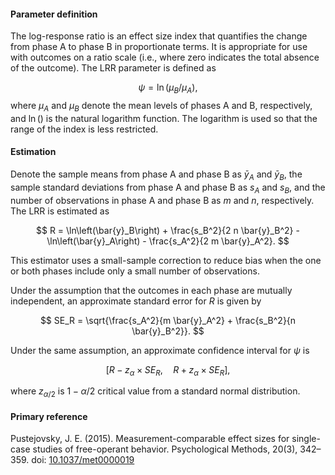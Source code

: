 #### Parameter definition 

The log-response ratio is an effect size index that quantifies the change from phase A to phase B in proportionate terms. It is appropriate for use with outcomes on a ratio scale (i.e., where zero indicates the total absence of the outcome). The LRR parameter is defined as

$$
\psi = \ln\left(\mu_B / \mu_A\right),
$$
where $\mu_A$ and $\mu_B$ denote the mean levels of phases A and B, respectively, and $\ln()$ is the natural logarithm function. The logarithm is used so that the range of the index is less restricted. 

#### Estimation

Denote the sample means from phase A and phase B as $\bar{y}_A$ and $\bar{y}_B$, the sample standard deviations from phase A and phase B as $s_A$ and $s_B$, and the number of observations in phase A and phase B as $m$ and $n$, respectively. The LRR is estimated as

$$
R = \ln\left(\bar{y}_B\right) + \frac{s_B^2}{2 n \bar{y}_B^2} - \ln\left(\bar{y}_A\right) - \frac{s_A^2}{2 m \bar{y}_A^2}.
$$

This estimator uses a small-sample correction to reduce bias when the one or both phases include only a small number of observations. 

Under the assumption that the outcomes in each phase are mutually independent, an approximate standard error for $R$ is given by

$$
SE_R = \sqrt{\frac{s_A^2}{m \bar{y}_A^2} + \frac{s_B^2}{n \bar{y}_B^2}}.
$$

Under the same assumption, an approximate confidence interval for $\psi$ is 

$$
[R - z_\alpha \times SE_R,\quad R + z_\alpha \times SE_R],
$$

where $z_{\alpha / 2}$ is $1 - \alpha / 2$ critical value from a standard normal distribution. 

#### Primary reference

Pustejovsky, J. E. (2015). Measurement-comparable effect sizes for single-case studies of free-operant behavior. Psychological Methods, 20(3), 342–359. doi: [10.1037/met0000019](http://dx.doi.org/10.1037/met0000019)
